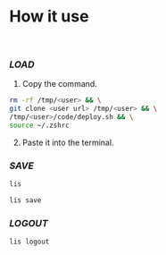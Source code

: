 
# **How it use**

<br>

### ***LOAD***
1. Copy the command.

``` bash
rm -rf /tmp/<user> && \
git clone <user url> /tmp/<user> && \
/tmp/<user>/code/deploy.sh && \
source ~/.zshrc
```

2. Paste it into the terminal.

### ***SAVE***

``` bash
lis
```

``` bash
lis save
```

### ***LOGOUT***
``` bash
lis logout
```